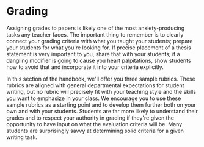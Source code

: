 # Grading

Assigning grades to papers is likely one of the most anxiety-producing tasks any teacher faces.  The important thing to remember is to clearly connect your grading criteria with what you taught your students; prepare your students for what you're looking for.  If precise placement of a thesis statement is very important to you, share that with your students; if a dangling modifier is going to cause you heart palpitations, show students how to avoid that and incorporate it into your criteria explicitly.

In this section of the handbook, we'll offer you three sample rubrics.  These rubrics are aligned with general departmental expectations for student writing, but no rubric will precisely fit with your teaching style and the skills you want to emphasize in your class.  We encourage you to use these sample rubrics as a starting point and to develop them further both on your own and with your students.  Students are far more likely to understand their grades and to respect your authority in grading if they're given the opportunity to have input on what the evaluation criteria will be.  Many students are surprisingly savvy at determining solid criteria for a given writing task.
